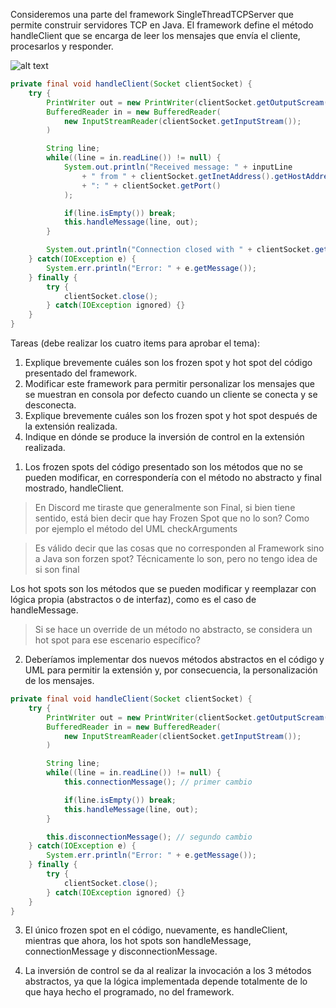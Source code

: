 Consideremos una parte del framework SingleThreadTCPServer que permite construir servidores TCP en Java. El framework define el método handleClient que se encarga de leer los mensajes que envía el cliente, procesarlos y responder.

![alt text](image.png)

```java
private final void handleClient(Socket clientSocket) {
    try {
        PrintWriter out = new PrintWriter(clientSocket.getOutputScream(), true):
        BufferedReader in = new BufferedReader(
            new InputStreamReader(clientSocket.getInputStream());
        )

        String line;
        while((line = in.readLine()) != null) {
            System.out.println("Received message: " + inputLine
                + " from " + clientSocket.getInetAddress().getHostAddress()
                + ": " + clientSocket.getPort()
            );

            if(line.isEmpty()) break;
            this.handleMessage(line, out);
        }

        System.out.println("Connection closed with " + clientSocket.getInetAddress().getHostAddress() + ": " + clientSocket.getPort());
    } catch(IOException e) {
        System.err.println("Error: " + e.getMessage());
    } finally {
        try {
            clientSocket.close();
        } catch(IOException ignored) {}
    }
}
```

Tareas (debe realizar los cuatro items para aprobar el tema):

1. Explique brevemente cuáles son los frozen spot y hot spot del código presentado del framework.
2. Modificar este framework para permitir personalizar los mensajes que se muestran en consola por defecto cuando un cliente se conecta y se desconecta.
3. Explique brevemente cuáles son los frozen spot y hot spot después de la extensión realizada.
4. Indique en dónde se produce la inversión de control en la extensión realizada.

1) Los frozen spots del código presentado son los métodos que no se pueden modificar, en correspondería con el método no abstracto y final mostrado, handleClient.

>En Discord me tiraste que generalmente son Final, si bien tiene sentido, está bien decir que hay Frozen Spot que no lo son? Como por ejemplo el método del UML checkArguments

>Es válido decir que las cosas que no corresponden al Framework sino a Java son forzen spot? Técnicamente lo son, pero no tengo idea de si son final

Los hot spots son los métodos que se pueden modificar y reemplazar con lógica propia (abstractos o de interfaz), como es el caso de handleMessage.

>Si se hace un override de un método no abstracto, se considera un hot spot para ese escenario específico?

2) Deberíamos implementar dos nuevos métodos abstractos en el código y UML para permitir la extensión y, por consecuencia, la personalización de los mensajes.

```java
private final void handleClient(Socket clientSocket) {
    try {
        PrintWriter out = new PrintWriter(clientSocket.getOutputScream(), true):
        BufferedReader in = new BufferedReader(
            new InputStreamReader(clientSocket.getInputStream());
        )

        String line;
        while((line = in.readLine()) != null) {
            this.connectionMessage(); // primer cambio

            if(line.isEmpty()) break;
            this.handleMessage(line, out);
        }

        this.disconnectionMessage(); // segundo cambio
    } catch(IOException e) {
        System.err.println("Error: " + e.getMessage());
    } finally {
        try {
            clientSocket.close();
        } catch(IOException ignored) {}
    }
}
```

3) El único frozen spot en el código, nuevamente, es handleClient, mientras que ahora, los hot spots son handleMessage, connectionMessage y disconnectionMessage.

4) La inversión de control se da al realizar la invocación a los 3 métodos abstractos, ya que la lógica implementada depende totalmente de lo que haya hecho el programado, no del framework.